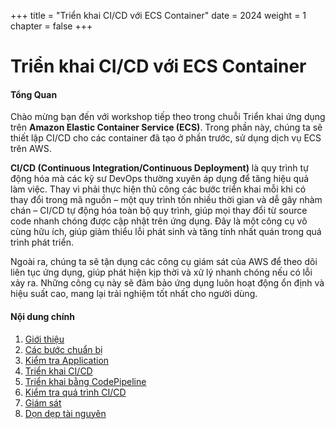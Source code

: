 +++
title = "Triển khai CI/CD với ECS Container"
date = 2024
weight = 1
chapter = false
+++

# Triển khai CI/CD với ECS Container

#### Tổng Quan

Chào mừng bạn đến với workshop tiếp theo trong chuỗi Triển khai ứng dụng trên **Amazon Elastic Container Service (ECS)**. Trong phần này, chúng ta sẽ thiết lập CI/CD cho các container đã tạo ở phần trước, sử dụng dịch vụ ECS trên AWS.

**CI/CD (Continuous Integration/Continuous Deployment)** là quy trình tự động hóa mà các kỹ sư DevOps thường xuyên áp dụng để tăng hiệu quả làm việc. Thay vì phải thực hiện thủ công các bước triển khai mỗi khi có thay đổi trong mã nguồn – một quy trình tốn nhiều thời gian và dễ gây nhàm chán – CI/CD tự động hóa toàn bộ quy trình, giúp mọi thay đổi từ source code nhanh chóng được cập nhật trên ứng dụng. Đây là một công cụ vô cùng hữu ích, giúp giảm thiểu lỗi phát sinh và tăng tính nhất quán trong quá trình phát triển.

Ngoài ra, chúng ta sẽ tận dụng các công cụ giám sát của AWS để theo dõi liên tục ứng dụng, giúp phát hiện kịp thời và xử lý nhanh chóng nếu có lỗi xảy ra. Những công cụ này sẽ đảm bảo ứng dụng luôn hoạt động ổn định và hiệu suất cao, mang lại trải nghiệm tốt nhất cho người dùng.

#### Nội dung chính

1. [Giới thiệu](1-introduction/)
2. [Các bước chuẩn bị](2-preparation/)
3. [Kiểm tra Application](3-test-app/)
4. [Triển khai CI/CD](4-cicd/)
5. [Triển khai bằng CodePipeline](5-codepipeline/)
6. [Kiểm tra quá trình CI/CD](6-cicd-test/)
7. [Giám sát](7-monitoring/)
8. [Dọn dẹp tài nguyên](8-clean-up/)
